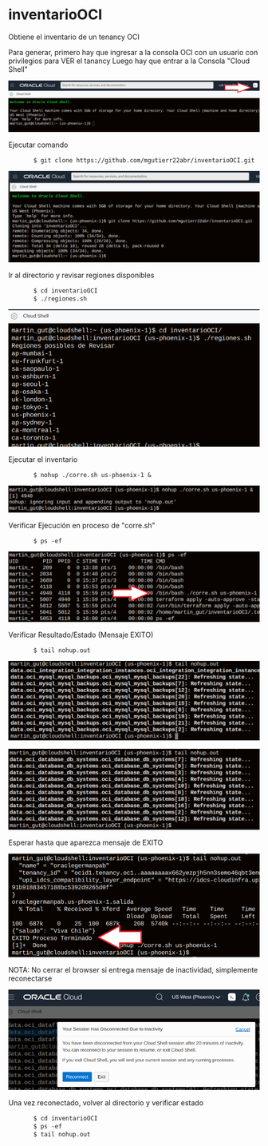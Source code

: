 # inventarioOCI
Obtiene el inventario de un tenancy OCI

Para generar, primero hay que ingresar a la consola OCI con un usuario con privilegios para VER el tanancy
Luego hay que entrar a la Consola "Cloud Shell"

![image0001](image0001.png)

Ejecutar comando

           $ git clone https://github.com/mgutierr22abr/inventarioOCI.git

![image0002](image0002.png)

Ir al directorio y revisar regiones disponibles

           $ cd inventarioOCI
           $ ./regiones.sh

![image0003](image0003.png)

Ejecutar el inventario

           $ nohup ./corre.sh us-phoenix-1 &

![image0004](image0004.png)

Verificar Ejecución en proceso de "corre.sh"

           $ ps -ef 

![image0005](image0005.png)

Verificar Resultado/Estado (Mensaje EXITO)

           $ tail nohup.out

![image0006](image0006.png)

![image0007](image0007.png)

Esperar hasta que aparezca mensaje de EXITO

![image0008](image0008.png)

NOTA: No cerrar el browser
si entrega mensaje de inactividad, simplemente reconectarse

![image0009](image0009.png)

Una vez reconectado, volver al directorio y verificar estado

           $ cd inventarioOCI
           $ ps -ef
           $ tail nohup.out
